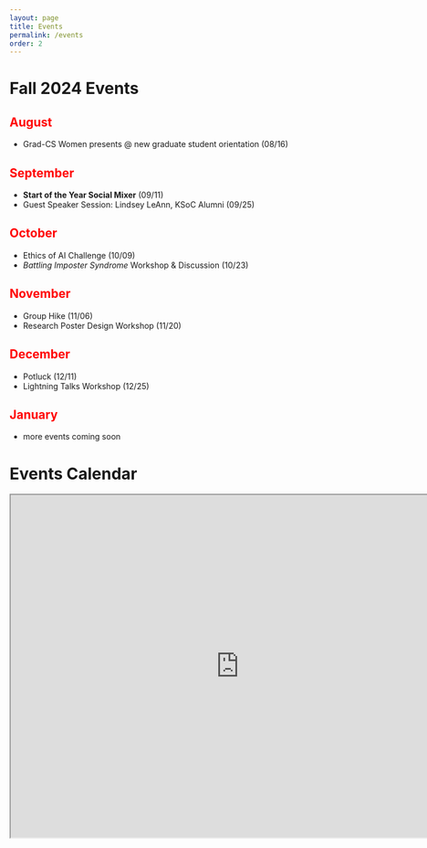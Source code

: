 ```yaml
---
layout: page
title: Events
permalink: /events
order: 2
---
```

# Fall 2024 Events
## <span style="color: red;">August</span> 
* Grad-CS Women presents @ new graduate student orientation (08/16)

## <span style="color: red;">September</span> 
* **Start of the Year Social Mixer** (09/11)
* Guest Speaker Session: Lindsey LeAnn, KSoC Alumni (09/25)

## <span style="color: red;">October</span>
* Ethics of AI Challenge (10/09)
* *Battling Imposter Syndrome* Workshop & Discussion (10/23)

## <span style="color: red;">November</span>
* Group Hike (11/06)
* Research Poster Design Workshop (11/20)

## <span style="color: red;">December</span>
* Potluck (12/11)
* Lightning Talks Workshop (12/25)
  
## <span style="color: red;">January</span>
- more events coming soon




# Events Calendar

<iframe src="https://calendar.google.com/calendar/embed?src=uofuwomenincs%40gmail.com&ctz=America%2FDenver"  style="border: 2" width="800" height="600" frameborder="2" scrolling="no"></iframe>




